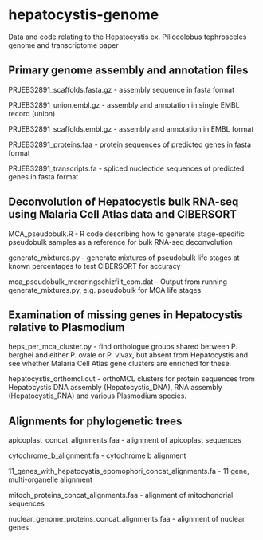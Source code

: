 # hepatocystis-genome
Data and code relating to the Hepatocystis ex. Piliocolobus tephrosceles genome and transcriptome paper

## Primary genome assembly and annotation files
PRJEB32891_scaffolds.fasta.gz - assembly sequence in fasta format

PRJEB32891_union.embl.gz - assembly and annotation in single EMBL record (union)

PRJEB32891_scaffolds.embl.gz - assembly and annotation in EMBL format

PRJEB32891_proteins.faa - protein sequences of predicted genes in fasta format

PRJEB32891_transcripts.fa - spliced nucleotide sequences of predicted genes in fasta format


## Deconvolution of Hepatocystis bulk RNA-seq using Malaria Cell Atlas data and CIBERSORT
MCA_pseudobulk.R - R code describing how to generate stage-specific pseudobulk samples as a reference for bulk RNA-seq deconvolution

generate_mixtures.py - generate mixtures of pseudobulk life stages at known percentages to test CIBERSORT for accuracy

mca_pseudobulk_meroringschizfilt_cpm.dat - Output from running generate_mixtures.py, e.g. pseudobulk for MCA life stages


## Examination of missing genes in Hepatocystis relative to Plasmodium
heps_per_mca_cluster.py - find orthologue groups shared between P. berghei and either P. ovale or P. vivax, but absent from Hepatocystis and see whether Malaria Cell Atlas gene clusters are enriched for these.

hepatocystis_orthomcl.out - orthoMCL clusters for protein sequences from Hepatocystis DNA assembly (Hepatocystis_DNA), RNA assembly (Hepatocystis_RNA) and various Plasmodium species.

## Alignments for phylogenetic trees
apicoplast_concat_alignments.faa - alignment of apicoplast sequences

cytochrome_b_alignment.fa - cytochrome b alignment

11_genes_with_hepatocystis_epomophori_concat_alignments.fa - 11 gene, multi-organelle alignment

mitoch_proteins_concat_alignments.faa - alignment of mitochondrial sequences

nuclear_genome_proteins_concat_alignments.faa - alignment of nuclear genes
